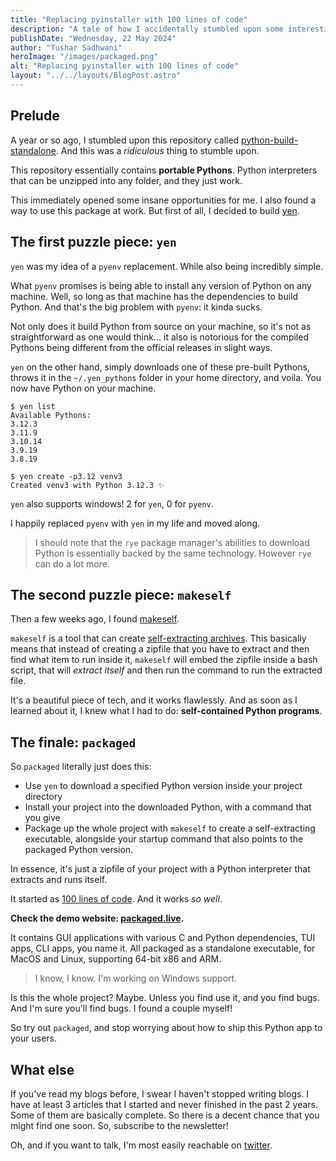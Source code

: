 ```yaml
---
title: "Replacing pyinstaller with 100 lines of code"
description: "A tale of how I accidentally stumbled upon some interesting tech over time."
publishDate: "Wednesday, 22 May 2024"
author: "Tushar Sadhwani"
heroImage: "/images/packaged.png"
alt: "Replacing pyinstaller with 100 lines of code"
layout: "../../layouts/BlogPost.astro"
---
```


## Prelude

A year or so ago, I stumbled upon this repository called [python-build-standalone][1].
And this was a _ridiculous_ thing to stumble upon.

This repository essentially contains **portable Pythons**. Python interpreters
that can be unzipped into any folder, and they just work.

This immediately opened some insane opportunities for me. I also found a way to
use this package at work. But first of all, I decided to build [yen][2].

## The first puzzle piece: `yen`

`yen` was my idea of a `pyenv` replacement. While also being incredibly simple.

What `pyenv` promises is being able to install any version of Python on any
machine. Well, so long as that machine has the dependencies to build Python. And
that's the big problem with `pyenv`: it kinda sucks.

Not only does it build Python from source on your machine, so it's not as
straightforward as one would think... it also is notorious for the compiled
Pythons being different from the official releases in slight ways.

`yen` on the other hand, simply downloads one of these pre-built Pythons, throws
it in the `~/.yen_pythons` folder in your home directory, and voila. You now
have Python on your machine.

```console
$ yen list
Available Pythons:
3.12.3
3.11.9
3.10.14
3.9.19
3.8.19

$ yen create -p3.12 venv3
Created venv3 with Python 3.12.3 ✨
```

`yen` also supports windows! 2 for `yen`, 0 for `pyenv`.

I happily replaced `pyenv` with `yen` in my life and moved along.

> I should note that the `rye` package manager's abilities to download Python is
> essentially backed by the same technology. However `rye` can do a lot more.

## The second puzzle piece: `makeself`

Then a few weeks ago, I found [makeself][3].

`makeself` is a tool that can create [self-extracting archives][4]. This
basically means that instead of creating a zipfile that you have to extract and
then find what item to run inside it, `makeself` will embed the zipfile inside
a bash script, that will _extract itself_ and then run the command to run the
extracted file.

It's a beautiful piece of tech, and it works flawlessly. And as soon as I
learned about it, I knew what I had to do: **self-contained Python programs**.

## The finale: `packaged`

So `packaged` literally just does this:

- Use `yen` to download a specified Python version inside your project directory
- Install your project into the downloaded Python, with a command that you give
- Package up the whole project with `makeself` to create a self-extracting
  executable, alongside your startup command that also points to the packaged
  Python version.

In essence, it's just a zipfile of your project with a Python interpreter that
extracts and runs itself.

It started as [100 lines of code][5]. And it works _so well_.

**Check the demo website: [packaged.live](https://packaged.live).**

It contains GUI applications with various C and Python dependencies, TUI apps,
CLI apps, you name it. All packaged as a standalone executable, for MacOS and
Linux, supporting 64-bit x86 and ARM.

> I know, I know. I'm working on Windows support.

Is this the whole project? Maybe. Unless you find use it, and you find bugs. And
I'm sure you'll find bugs. I found a couple myself!

So try out `packaged`, and stop worrying about how to ship this Python app
to your users.

## What else

If you've read my blogs before, I swear I haven't stopped writing blogs. I have
at least 3 articles that I started and never finished in the past 2 years. Some
of them are basically complete. So there is a decent chance that you might find
one soon. So, subscribe to the newsletter!

Oh, and if you want to talk, I'm most easily reachable on [twitter][twitter].

[1]: https://github.com/indygreg/python-build-standalone
[2]: https://github.com/tusharsadhwani/yen
[3]: https://github.com/megastep/makeself
[4]: https://en.wikipedia.org/wiki/Self-extracting_archive
[5]: https://github.com/tusharsadhwani/packaged/blob/0620d67/src/packaged/__init__.py
[twitter]: https://twitter.com/tusharisanerd
